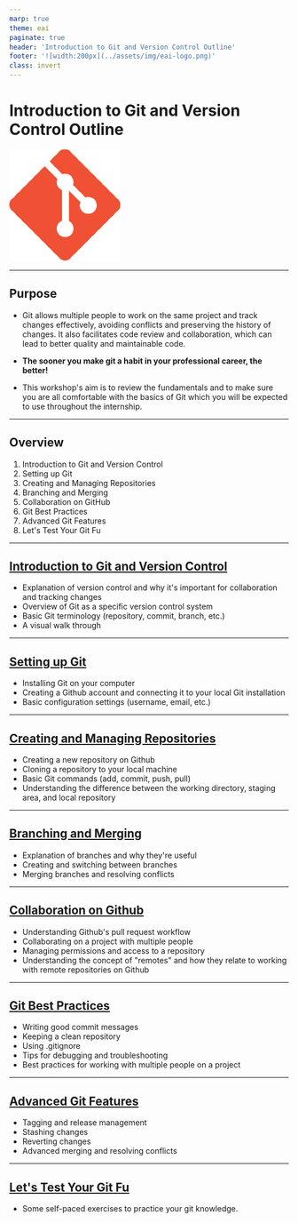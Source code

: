 ```yaml
---
marp: true
theme: eai
paginate: true
header: 'Introduction to Git and Version Control Outline'
footer: '![width:200px](../assets/img/eai-logo.png)'
class: invert
---
```


# Introduction to Git and Version Control Outline

![width:200px](../assets/img/git-logo.png)

---

## Purpose

- Git allows multiple people to work on the same project and track changes effectively, avoiding conflicts and preserving the history of changes. It also facilitates code review and collaboration, which can lead to better quality and maintainable code.

- **The sooner you make git a habit in your professional career, the better!**

- This workshop's aim is to review the fundamentals and to make sure you are all comfortable with the basics of Git which you will be expected to use throughout the internship.

---

## Overview

1. Introduction to Git and Version Control
2. Setting up Git
3. Creating and Managing Repositories
4. Branching and Merging
5. Collaboration on GitHub
6. Git Best Practices
7. Advanced Git Features
8. Let's Test Your Git Fu

---

## [Introduction to Git and Version Control](./1.1-introduction-to-git-and-version-control.html)

- Explanation of version control and why it's important for collaboration and tracking changes
- Overview of Git as a specific version control system
- Basic Git terminology (repository, commit, branch, etc.)
- A visual walk through

---

## [Setting up Git](./1.2-setting-up-git.html)

- Installing Git on your computer
- Creating a Github account and connecting it to your local Git installation
- Basic configuration settings (username, email, etc.)

---

## [Creating and Managing Repositories](./1.3-creating-and-managing-repositories.html)

- Creating a new repository on Github
- Cloning a repository to your local machine
- Basic Git commands (add, commit, push, pull)
- Understanding the difference between the working directory, staging area, and local repository

---

## [Branching and Merging](./1.4-branching-and-merging.html)

- Explanation of branches and why they're useful
- Creating and switching between branches
- Merging branches and resolving conflicts

---

## [Collaboration on Github](./1.5-collaboration-on-github.html)

- Understanding Github's pull request workflow
- Collaborating on a project with multiple people
- Managing permissions and access to a repository
- Understanding the concept of "remotes" and how they relate to working with remote repositories on Github

---

## [Git Best Practices](./1.6-git-best-practices.html)

- Writing good commit messages
- Keeping a clean repository
- Using .gitignore
- Tips for debugging and troubleshooting
- Best practices for working with multiple people on a project

---

## [Advanced Git Features](./1.7-advanced-git-features.html)

- Tagging and release management
- Stashing changes
- Reverting changes
- Advanced merging and resolving conflicts

---

## [Let's Test Your Git Fu](1.8-lets-test-your-git-fu.html)

- Some self-paced exercises to practice your git knowledge.
